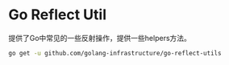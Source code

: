 # Go Reflect Util

提供了Go中常见的一些反射操作，提供一些helpers方法。

```bash
go get -u github.com/golang-infrastructure/go-reflect-utils
```

